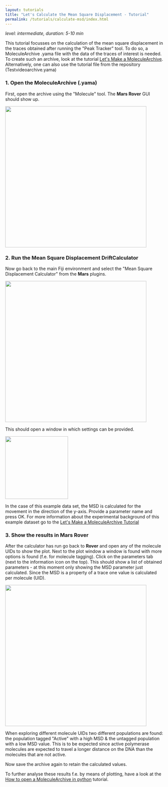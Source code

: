 ```yaml
---
layout: tutorials
title: "Let's Calculate the Mean Square Displacement - Tutorial"
permalink: /tutorials/calculate-msd/index.html
---
```


_level: intermediate, duration: 5-10 min_

This tutorial focusses on the calculation of the mean square displacement in the traces obtained after running the "Peak Tracker" tool. To do so, a MoleculeArchive .yama file with the data of the traces of interest is needed. To create such an archive, look at the tutorial [Let's Make a MoleculeArchive](https://duderstadt-lab.github.io/mars-docs/tutorials/create-a-Molecule-Archive/). Alternatively, one can also use the tutorial file from the repository (Testvideoarchive.yama)

### 1. Open the MoleculeArchive (.yama)
First, open the archive using the "Molecule" tool. The **Mars Rover** GUI should show up.

<img align='center' src='{{site.baseurl}}/tutorials/img/TMSD/img1.png' width='450' />

### 2. Run the Mean Square Displacement DriftCalculator
Now go back to the main Fiji environment and select the "Mean Square Displacement Calculator" from the **Mars** plugins.

<img align='center' src='{{site.baseurl}}/tutorials/img/TMSD/img2.jpg' width='450' />

This should open a window in which settings can be provided.

<img align='center' src='{{site.baseurl}}/tutorials/img/TMSD/img3.png' width='200' />

In the case of this example data set, the MSD is calculated for the movement in the direction of the y-axis. Provide a parameter name and press OK.
For more information about the experimental background of this example dataset go to the [Let's Make a MoleculeArchive Tutorial](https://duderstadt-lab.github.io/mars-docs/tutorials/create-a-Molecule-Archive/)



### 3. Show the results in Mars Rover
After the calculator has run go back to **Rover** and open any of the molecule UIDs to show the plot. Next to the plot window a window is found with more options is found (f.e. for molecule tagging). Click on the parameters tab (next to the information icon on the top). This should show a list of obtained parameters - at this moment only showing the MSD parameter just calculated. Since the MSD is a property of a trace one value is calculated per molecule (UID).

<img align='center' src='{{site.baseurl}}/tutorials/img/TMSD/img4.png' width='450' />

When exploring different molecule UIDs two different populations are found: the population tagged "Active" with a high MSD & the untagged population with a low MSD value. This is to be expected since active polymerase molecules are expected to travel a longer distance on the DNA than the molecules that are not active.

Now save the archive again to retain the calculated values.

To further analyse these results f.e. by means of plotting, have a look at the [How to open a MoleculeArchive in python](https://duderstadt-lab.github.io/mars-docs/tutorials/open-a-Molecule-Archive-in-Python/) tutorial.
